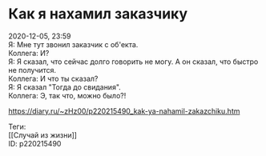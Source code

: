 Как я нахамил заказчику
========================

   
 2020-12-05, 23:59   
  Я: Мне тут звонил заказчик с об'екта.   
 Коллега: И?   
 Я: Я сказал, что сейчас долго говорить не могу. А он сказал, что быстро не получится.   
 Коллега: И что ты сказал?   
 Я: Я сказал "Тогда до свидания".   
 Коллега: Э, так что, можно было?!   
    
 <https://diary.ru/~zHz00/p220215490_kak-ya-nahamil-zakazchiku.htm>   
   
 Теги:   
 [[Случай из жизни]]   
 ID: p220215490